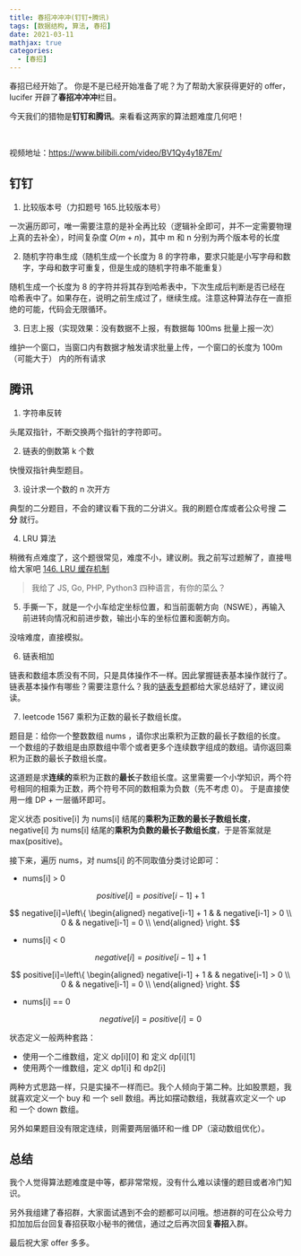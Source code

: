 ```yaml
---
title: 春招冲冲冲(钉钉+腾讯)
tags: [数据结构, 算法, 春招]
date: 2021-03-11
mathjax: true
categories:
  - [春招]
---
```


春招已经开始了。 你是不是已经开始准备了呢？为了帮助大家获得更好的 offer，lucifer 开辟了**春招冲冲冲**栏目。

今天我们的猎物是**钉钉和腾讯**。来看看这两家的算法题难度几何吧！

​<!-- more -->

视频地址：https://www.bilibili.com/video/BV1Qy4y187Em/

## 钉钉

1. 比较版本号（力扣题号 165.比较版本号）

一次遍历即可，唯一需要注意的是补全再比较（逻辑补全即可，并不一定需要物理上真的去补全），时间复杂度 $O(m + n)$，其中 m 和 n 分别为两个版本号的长度

2. 随机字符串生成（随机生成一个长度为 8 的字符串，要求只能是小写字母和数字，字母和数字可重复，但是生成的随机字符串不能重复）

随机生成一个长度为 8 的字符并将其存到哈希表中，下次生成后判断是否已经在哈希表中了。如果存在，说明之前生成过了，继续生成。注意这种算法存在一直拒绝的可能，代码会无限循环。

3. 日志上报（实现效果：没有数据不上报，有数据每 100ms 批量上报一次）

维护一个窗口，当窗口内有数据才触发请求批量上传，一个窗口的长度为 100m（可能大于） 内的所有请求

## 腾讯

1. 字符串反转

头尾双指针，不断交换两个指针的字符即可。

2. 链表的倒数第 k 个数

快慢双指针典型题目。

3. 设计求一个数的 n 次开方

典型的二分题目，不会的建议看下我的二分讲义。我的刷题仓库或者公众号搜 **二分** 就行。

4. LRU 算法

稍微有点难度了，这个题很常见，难度不小，建议刷。我之前写过题解了，直接甩给大家吧 [146. LRU 缓存机制](https://github.com/azl397985856/leetcode/blob/master/problems/146.lru-cache.md "146. LRU 缓存机制")

> 我给了 JS, Go, PHP, Python3 四种语言，有你的菜么？

5. 手撕一下，就是一个小车给定坐标位置，和当前面朝方向（NSWE），再输入前进转向情况和前进步数，输出小车的坐标位置和面朝方向。

没啥难度，直接模拟。

6. 链表相加

链表和数组本质没有不同，只是具体操作不一样。因此掌握链表基本操作就行了。链表基本操作有哪些？需要注意什么？我的[链表专题](https://mp.weixin.qq.com/s?__biz=MzI4MzUxNjI3OA==&mid=2247485582&idx=1&sn=eff845460e91be97026c937b229c2989&chksm=eb88c497dcff4d81e08ac30951b160f0083bc9fe5a2b64b8e1ea9e0988e14a9df2b56515f508&token=108537235&lang=zh_CN#rd "链表专题")都给大家总结好了，建议阅读。

7. leetcode 1567 乘积为正数的最长子数组长度。

题目是：给你一个整数数组 nums ，请你求出乘积为正数的最长子数组的长度。一个数组的子数组是由原数组中零个或者更多个连续数字组成的数组。请你返回乘积为正数的最长子数组长度。

这道题是求**连续的**乘积为正数的**最长**子数组长度。这里需要一个小学知识，两个符号相同的相乘为正数，两个符号不同的数相乘为负数（先不考虑 0）。 于是直接使用一维 DP + 一层循环即可。

定义状态 positive[i] 为 nums[i] 结尾的**乘积为正数的最长子数组长度**，negative[i] 为 nums[i] 结尾的**乘积为负数的最长子数组长度**，于是答案就是 max(positive)。

接下来，遍历 nums，对 nums[i] 的不同取值分类讨论即可：

- nums[i] > 0

$$
positive[i]=positive[i−1]+1
$$

$$
negative[i]=\left\{
\begin{aligned}
negative[i-1] + 1 &  & negative[i-1] > 0 \\
0 & & negative[i-1] = 0 \\
\end{aligned}
\right.
$$

- nums[i] < 0

$$
negative[i]=positive[i−1]+1
$$

$$
positive[i]=\left\{
\begin{aligned}
negative[i-1] + 1 &  & negative[i-1] > 0 \\
0 & & negative[i-1] = 0 \\
\end{aligned}
\right.
$$

- nums[i] == 0

$$
negative[i]=positive[i] = 0
$$

状态定义一般两种套路：

- 使用一个二维数组，定义 dp[i][0] 和 定义 dp[i][1]
- 使用两个一维数组，定义 dp1[i] 和 dp2[i]

两种方式思路一样，只是实操不一样而已。我个人倾向于第二种。比如股票题，我就喜欢定义一个 buy 和 一个 sell 数组。再比如摆动数组，我就喜欢定义一个 up 和 一个 down 数组。

另外如果题目没有限定连续，则需要两层循环和一维 DP（滚动数组优化）。

## 总结

我个人觉得算法题难度是中等，都非常常规，没有什么难以读懂的题目或者冷门知识。

另外我组建了春招群，大家面试遇到不会的题都可以问哦。想进群的可在公众号力扣加加后台回复春招获取小秘书的微信，通过之后再次回复**春招**入群。

最后祝大家 offer 多多。
